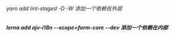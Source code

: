 ###### yarn add lint-staged -D -W  添加一个依赖在外层
##### lerna add ajv-i18n --scope=form-core --dev 添加一个依赖在内部
